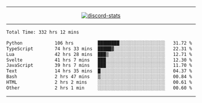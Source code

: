 <a href="https://www.github.com/ripavoid" target="_blank" rel="noreferrer">

-------

<div align='center'>
    <a href='https://discordapp.com/users/825178146797518881'>
        <img align='center' alt='discord-stats' src='https://api.discord-status.me/825178146797518881?nitro&boost=4&gradient=%231e0b1a%2C%23000000%2C%23000000%2C%23160316'></img>
    </a>
</div>

-------

<!--START_SECTION:waka-->

```txt
Total Time: 332 hrs 12 mins

Python            106 hrs         ████████░░░░░░░░░░░░░░░░░   31.72 %
TypeScript        74 hrs 33 mins  █████▓░░░░░░░░░░░░░░░░░░░   22.31 %
Lua               42 hrs 28 mins  ███▒░░░░░░░░░░░░░░░░░░░░░   12.71 %
Svelte            41 hrs 7 mins   ███░░░░░░░░░░░░░░░░░░░░░░   12.30 %
JavaScript        39 hrs 7 mins   ███░░░░░░░░░░░░░░░░░░░░░░   11.70 %
Text              14 hrs 35 mins  █░░░░░░░░░░░░░░░░░░░░░░░░   04.37 %
Bash              2 hrs 47 mins   ▒░░░░░░░░░░░░░░░░░░░░░░░░   00.84 %
HTML              2 hrs 2 mins    ░░░░░░░░░░░░░░░░░░░░░░░░░   00.61 %
Other             2 hrs 1 min     ░░░░░░░░░░░░░░░░░░░░░░░░░   00.60 %
```

<!--END_SECTION:waka-->

-------
